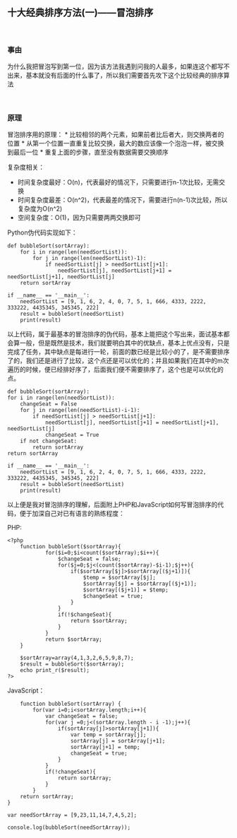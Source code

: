 ## 十大经典排序方法(一)——冒泡排序


<br/>

### 事由
为什么我把冒泡写到第一位，因为该方法我遇到问我的人最多，如果连这个都写不出来，基本就没有后面的什么事了，所以我们需要首先攻下这个比较经典的排序算法

<br/>

### 原理
冒泡排序用的原理：
    * 比较相邻的两个元素，如果前者比后者大，则交换两者的位置
    * 从第一个位置一直重复比较交换，最大的数应该像一个泡泡一样，被交换到最后一位
    * 重复上面的步骤，直至没有数据需要交换顺序

复杂度相关：
* 时间复杂度最好：O(n)，代表最好的情况下，只需要进行n-1次比较，无需交换
* 时间复杂度最差：O(n^2)，代表最差的情况下，需要进行n(n-1)次比较，所以复杂度为O(n^2)
* 空间复杂度：O(1)，因为只需要两两交换即可



Python伪代码实现如下：


    def bubbleSort(sortArray):
        for i in range(len(needSortList)):
            for j in range(len(needSortList)-1):
                if needSortList[j] > needSortList[j+1]:
                    needSortList[j], needSortList[j+1] = needSortList[j+1], needSortList[j]
        return sortArray

    if __name__ == '__main__':
        needSortList = [9, 1, 6, 2, 4, 0, 7, 5, 1, 666, 4333, 2222, 333222, 4435345, 345345, 222]
        result = bubbleSort(needSortList)
        print(result)


以上代码，属于最基本的冒泡排序的伪代码，基本上能把这个写出来，面试基本都会算一般，但是既然是技术，我们就要明白其中的优缺点，基本上优点没有，只是完成了任务，其中缺点是每进行一轮，前面的数已经是比较小的了，是不需要排序了的，我们还是进行了比较，这个点还是可以优化的；并且如果我们在其中的m次遍历的时候，便已经排好序了，后面我们便不需要排序了，这个也是可以优化的点。

    def bubbleSort(sortArray):
    for i in range(len(needSortList)):
        changeSeat = False
        for j in range(len(needSortList)-i-1):
            if needSortList[j] > needSortList[j+1]:
                needSortList[j], needSortList[j+1] = needSortList[j+1], needSortList[j]
                changeSeat = True
        if not changeSeat:
            return sortArray
    return sortArray

    if __name__ == '__main__':
        needSortList = [9, 1, 6, 2, 4, 0, 7, 5, 1, 666, 4333, 2222, 333222, 4435345, 345345, 222]
        result = bubbleSort(needSortList)
        print(result)



以上便是我对冒泡排序的理解，后面附上PHP和JavaScript如何写冒泡排序的代码，便于加深自己对已有语言的熟练程度：

PHP:

    <?php
        function bubbleSort($sortArray){
                for($i=0;$i<count($sortArray);$i++){
                    $changeSeat = false;
                    for($j=0;$j<(count($sortArray)-$i-1);$j++){
                        if($sortArray[$j]>$sortArray[($j+1)]){
                            $temp = $sortArray[$j];
                            $sortArray[$j] = $sortArray[($j+1)];
                            $sortArray[($j+1)] = $temp;
                            $changeSeat = true;
                        }
                    }
                    if(!$changeSeat){
                        return $sortArray;
                    }
                }
                return $sortArray;
        }

        $sortArray=array(4,1,3,2,6,5,9,8,7);
        $result = bubbleSort($sortArray);
        echo print_r($result);
    ?>

JavaScript：

        function bubbleSort(sortArray) {
            for(var i=0;i<sortArray.length;i++){
                var changeSeat = false;
                for(var j =0;j<(sortArray.length - i -1);j++){
                    if(sortArray[j]>sortArray[j+1]){
                        var temp = sortArray[j];
                        sortArray[j] = sortArray[j+1];
                        sortArray[j+1] = temp;
                        changeSeat = true;
                    }
                }
                if(!changeSeat){
                    return sortArray;
                }
            }
        return sortArray;
    }

    var needSortArray = [9,23,11,14,7,4,5,2];

    console.log(bubbleSort(needSortArray));






